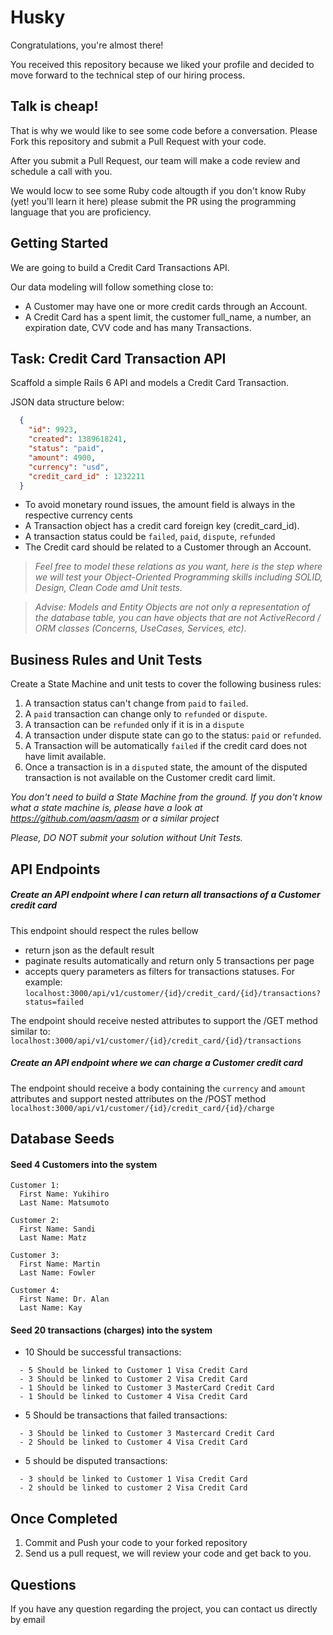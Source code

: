 # Husky

Congratulations, you're almost there! 

You received this repository because we liked your profile and decided to move forward to the technical step of our hiring process. 

## Talk is cheap! 

That is why we would like to see some code before a conversation. Please Fork this repository and submit a Pull Request with your code.

After you submit a Pull Request, our team will make a code review and schedule a call with you.

We would locw to see some Ruby code altougth if you don't know Ruby (yet! you'll learn it here) please submit the PR using the programming language that you are  proficiency.

## Getting Started
We are going to build a Credit Card Transactions API.

 Our data modeling will follow something close to:
 - A Customer may have one or more credit cards through an Account. 
 - A Credit Card has a spent limit, the customer full_name, a number, an expiration date, CVV code and has many Transactions.

## Task: Credit Card Transaction API
Scaffold a simple Rails 6 API and models a Credit Card Transaction. 

JSON data structure below:
```json
  {
    "id": 9923,
    "created": 1389618241,
    "status": "paid",
    "amount": 4900,
    "currency": "usd",
    "credit_card_id" : 1232211
  }
 ``` 

- To avoid monetary round issues, the amount field is always in the respective currency cents
- A Transaction object has a credit card foreign key (credit_card_id). 
- A transaction status could be `failed`, `paid`, `dispute`, `refunded`
- The Credit card should be related to a Customer through an Account. 

> *Feel free to model these relations as you want, here is the step where we will test your Object-Oriented Programming skills including SOLID, Design, Clean Code amd Unit tests.*

> *Advise: Models and Entity Objects are not only a representation of the database table, you can have objects that are not ActiveRecord / ORM classes (Concerns, UseCases, Services, etc)*.

## Business Rules and Unit Tests

Create a State Machine and unit tests to cover the following business rules:
1) A transaction status can't change from `paid` to `failed`. 
2) A `paid` transaction can change only to `refunded` or `dispute`.
2) A transaction can be `refunded` only if it is in a `dispute`
3) A transaction under dispute state can go to the status: `paid` or `refunded`.
4) A Transaction will be automatically `failed` if the credit card does not have limit available.
5) Once a transaction is in a `disputed` state, the amount of the disputed transaction is not available on the Customer credit card limit.

*You don't need to build a State Machine from the ground. If you don't know what a state machine is, please have a look at https://github.com/aasm/aasm or a similar project*

*Please, DO NOT submit your solution without Unit Tests.*

## API Endpoints

##### Create an API endpoint where I can return all transactions of a Customer credit card
This endpoint should respect the rules bellow 
- return json as the default result
- paginate results automatically and return only 5 transactions per page
- accepts query parameters as filters for transactions statuses. For example:
```localhost:3000/api/v1/customer/{id}/credit_card/{id}/transactions?status=failed```

The endpoint should receive nested attributes to support the /GET method similar to: 
```localhost:3000/api/v1/customer/{id}/credit_card/{id}/transactions```

##### Create an API endpoint where we can charge a Customer credit card
The endpoint should receive a body containing the `currency` and `amount` attributes and support nested attributes on the /POST method
```localhost:3000/api/v1/customer/{id}/credit_card/{id}/charge```

## Database Seeds

#### Seed 4 Customers into the system
```
Customer 1: 
  First Name: Yukihiro 
  Last Name: Matsumoto

Customer 2: 
  First Name: Sandi
  Last Name: Matz

Customer 3: 
  First Name: Martin
  Last Name: Fowler

Customer 4: 
  First Name: Dr. Alan
  Last Name: Kay
```

#### Seed 20 transactions (charges) into the system

- 10 Should be successful transactions:
```
  - 5 Should be linked to Customer 1 Visa Credit Card
  - 3 Should be linked to Customer 2 Visa Credit Card
  - 1 Should be linked to Customer 3 MasterCard Credit Card
  - 1 Should be linked to Customer 4 Visa Credit Card
```
- 5 Should be transactions that failed transactions:
```
  - 3 Should be linked to Customer 3 Mastercard Credit Card
  - 2 Should be linked to Customer 4 Visa Credit Card
```

- 5 should be disputed transactions:
```
  - 3 should be linked to Customer 1 Visa Credit Card
  - 2 should be linked to customer 2 Visa Credit Card
 ```
## Once Completed
1) Commit and Push your code to your forked repository
2) Send us a pull request, we will review your code and get back to you.

## Questions
If you have any question regarding the project, you can contact us directly by email
